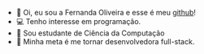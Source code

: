 - 👋 Oi, eu sou a Fernanda Oliveira e esse é meu [github](https://github.com/fe-oliver)!
- 💻 Tenho interesse em programação.
- 📖 Sou estudante de Ciência da Computação
- 🎯 Minha meta é me tornar desenvolvedora full-stack.

